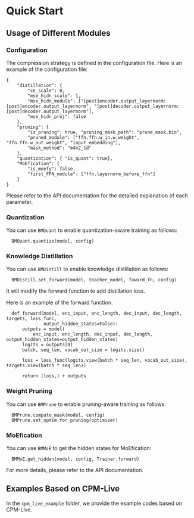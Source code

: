 # Quick Start

## Usage of Different Modules

### Configuration

The compression strategy is defined in the configuration file. Here is an example of the configuration file:

```
{
    "distillation": {
        "ce_scale": 0,
        "mse_hidn_scale": 1,
        "mse_hidn_module": ["[post]encoder.output_layernorm:[post]encoder.output_layernorm", "[post]decoder.output_layernorm:[post]decoder.output_layernorm"],
        "mse_hidn_proj": false
    },
    "pruning": {
        "is_pruning": true, "pruning_mask_path": "prune_mask.bin",
        "pruned_module": ["ffn.ffn.w_in.w.weight", "ffn.ffn.w_out.weight", "input_embedding"],
        "mask_method": "m4n2_1d"
    },
    "quantization": { "is_quant": true},
    "MoEfication": {
        "is_moefy": false,
        "first_FFN_module": ["ffn.layernorm_before_ffn"]
    }
}
```

Please refer to the API documentation for the detailed explanation of each parameter.

### Quantization

You can use `BMQuant` to enable quantization-aware training as follows:

```
  BMQuant.quantize(model, config)
```

### Knowledge Distillation

You can use `BMDistill` to enable knowledge distillation as follows:

```
  BMDistill.set_forward(model, teacher_model, foward_fn, config)
```

It will modify the forward function to add distillation loss.

Here is an example of the forward function.

```
  def forward(model, enc_input, enc_length, dec_input, dec_length, targets, loss_func, 
              output_hidden_states=False):
      outputs = model(
          enc_input, enc_length, dec_input, dec_length, output_hidden_states=output_hidden_states)
      logits = outputs[0]
      batch, seq_len, vocab_out_size = logits.size()

      loss = loss_func(logits.view(batch * seq_len, vocab_out_size), targets.view(batch * seq_len))

      return (loss,) + outputs
```

### Weight Pruning

You can use `BMPrune` to enable pruning-aware training as follows:

```
  BMPrune.compute_mask(model, config)
  BMPrune.set_optim_for_pruning(optimizer)
```

### MoEfication

You can use `BMMoE` to get the hidden states for MoEfication:

```
  BMMoE.get_hidden(model, config, Trainer.forward)
```

For more details, please refer to the API documentation.

## Examples Based on CPM-Live

In the `cpm_live_example` folder, we provide the example codes based on CPM-Live.

